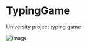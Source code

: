 # TypingGame
University project typing game

![image](https://user-images.githubusercontent.com/57006688/232283404-b66febd4-6528-479a-ae6e-731e63319c17.png)

